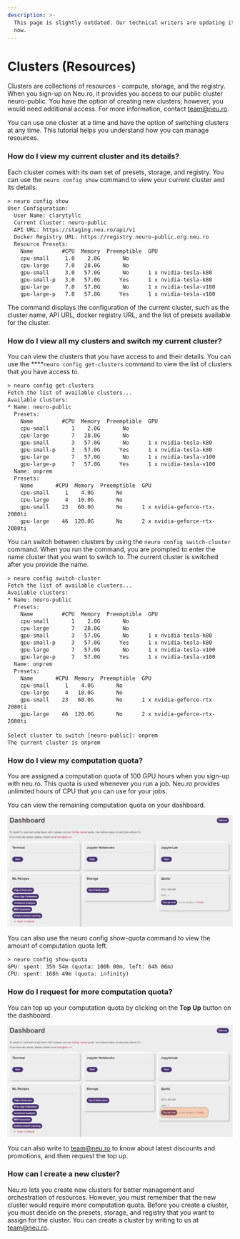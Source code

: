 ```yaml
---
description: >-
  This page is slightly outdated. Our technical writers are updating it right
  now.
---
```


# Clusters \(Resources\)

Clusters are collections of resources - compute, storage, and the registry. When you sign-up on Neu.ro, it provides you access to our public cluster neuro-public. You have the option of creating new clusters; however, you would need additional access. For more information, contact [team@neu.ro](mailto:team@neu.ro).

You can use one cluster at a time and have the option of switching clusters at any time. This tutorial helps you understand how you can manage resources.

### **How do I view my current cluster and its details?**

Each cluster comes with its own set of presets, storage, and registry. You can use the `neuro config show` command to view your current cluster and its details.

```text
> neuro config show
User Configuration:
  User Name: clarytyllc
  Current Cluster: neuro-public
  API URL: https://staging.neu.ro/api/v1
  Docker Registry URL: https://registry.neuro-public.org.neu.ro
  Resource Presets:
    Name         #CPU  Memory  Preemptible  GPU
    cpu-small     1.0    2.0G       No
    cpu-large     7.0   28.0G       No
    gpu-small     3.0   57.0G       No      1 x nvidia-tesla-k80
    gpu-small-p   3.0   57.0G      Yes      1 x nvidia-tesla-k80
    gpu-large     7.0   57.0G       No      1 x nvidia-tesla-v100
    gpu-large-p   7.0   57.0G      Yes      1 x nvidia-tesla-v100
```

The command displays the configuration of the current cluster, such as the cluster name, API URL, docker registry URL, and the list of presets available for the cluster.

### **How do I view all my clusters and switch my current cluster?**

You can view the clusters that you have access to and their details. You can use the ****`neuro config get-clusters` command to view the list of clusters that you have access to.

```text
> neuro config get-clusters
Fetch the list of available clusters...
Available clusters:
* Name: neuro-public
  Presets:
    Name         #CPU  Memory  Preemptible  GPU
    cpu-small       1    2.0G       No
    cpu-large       7   28.0G       No
    gpu-small       3   57.0G       No      1 x nvidia-tesla-k80
    gpu-small-p     3   57.0G      Yes      1 x nvidia-tesla-k80
    gpu-large       7   57.0G       No      1 x nvidia-tesla-v100
    gpu-large-p     7   57.0G      Yes      1 x nvidia-tesla-v100
  Name: onprem
  Presets:
    Name       #CPU  Memory  Preemptible  GPU                          
    cpu-small     1    4.0G       No                                   
    cpu-large     4   10.0G       No                                   
    gpu-small    23   60.0G       No      1 x nvidia-geforce-rtx-2080ti
    gpu-large    46  120.0G       No      2 x nvidia-geforce-rtx-2080ti
```

You can switch between clusters by using the `neuro config switch-cluster` command. When you run the command, you are prompted to enter the name cluster that you want to switch to. The current cluster is switched after you provide the name.

```text
> neuro config switch-cluster
Fetch the list of available clusters...
Available clusters:
* Name: neuro-public
  Presets:
    Name         #CPU  Memory  Preemptible  GPU
    cpu-small       1    2.0G       No
    cpu-large       7   28.0G       No
    gpu-small       3   57.0G       No      1 x nvidia-tesla-k80
    gpu-small-p     3   57.0G      Yes      1 x nvidia-tesla-k80
    gpu-large       7   57.0G       No      1 x nvidia-tesla-v100
    gpu-large-p     7   57.0G      Yes      1 x nvidia-tesla-v100
  Name: onprem
  Presets:
    Name       #CPU  Memory  Preemptible  GPU                          
    cpu-small     1    4.0G       No                                   
    cpu-large     4   10.0G       No                                   
    gpu-small    23   60.0G       No      1 x nvidia-geforce-rtx-2080ti
    gpu-large    46  120.0G       No      2 x nvidia-geforce-rtx-2080ti

Select cluster to switch [neuro-public]: onprem
The current cluster is onprem
```

### **How do I view my computation quota?**

You are assigned a computation quota of 100 GPU hours when you sign-up with neu.ro. This quota is used whenever you run a job. Neu.ro provides unlimited hours of CPU that you can use for your jobs.

You can view the remaining computation quota on your dashboard.

![Neu.ro Dashboard](../.gitbook/assets/cluster_dashboard.jpg)

You can also use the neuro config show-quota command to view the amount of computation quota left.

```text
> neuro config show-quota
GPU: spent: 35h 54m (quota: 100h 00m, left: 64h 06m)
CPU: spent: 168h 49m (quota: infinity)
```

### How do I request for more computation quota?

You can top up your computation quota by clicking on the **Top Up** button on the dashboard.

![Top Up button](../.gitbook/assets/cluster_topup.jpg)

You can also write to [team@neu.ro](mailto:team@neu.ro) to know about latest discounts and promotions, and then request the top up.

### How can I create a new cluster? 

Neu.ro lets you create new clusters for better management and orchestration of resources. However, you must remember that the new cluster would require more computation quota. Before you create a cluster, you must decide on the presets, storage, and registry that you want to assign for the cluster. You can create a cluster by writing to us at  [team@neu.ro](mailto:team@neu.ro).

